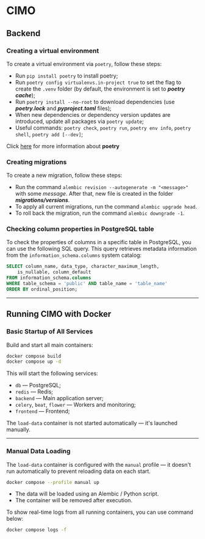 # CIMO

## Backend

### Creating a virtual environment

To create a virtual environment via `poetry`, follow these steps:

- Run `pip install poetry` to install poetry;
- Run `poetry config virtualenvs.in-project true` to set the flag to create the `.venv` folder (by default, the environment is set to **_poetry cache_**);
- Run `poetry install --no-root` to download dependencies (use **_poetry.lock_** and **_pyproject.toml_** files);
- When new dependencies or dependency version updates are introduced, update all packages via `poetry update`;
- Useful commands: `poetry check`, `poetry run`, `poetry env info`, `poetry shell`, `poetry add [--dev]`;

Click [here](https://python-poetry.org/docs/) for more information about **poetry**


### Creating migrations

To create a new migration, follow these steps:

- Run the command `alembic revision --autogenerate -m "<message>"` with some *message*. After that, new file is created in the folder **_migrations/versions_**.
- To apply all current migrations, run the command `alembic upgrade head`.
- To roll back the migration, run the command `alembic downgrade -1`.


### Checking column properties in PostgreSQL table

To check the properties of columns in a specific table in PostgreSQL, you can use the following SQL query. This query retrieves metadata information from the `information_schema.columns` system catalog:

```sql
SELECT column_name, data_type, character_maximum_length, 
    is_nullable, column_default
FROM information_schema.columns
WHERE table_schema = 'public' AND table_name = 'table_name'
ORDER BY ordinal_position;
```

---

## Running CIMO with Docker

### Basic Startup of All Services

Build and start all main containers:

```bash
docker compose build
docker compose up -d
```

This will start the following services:

* `db` — PostgreSQL;
* `redis` — Redis;
* `backend` — Main application server;
* `celery`, `beat`, `flower` — Workers and monitoring;
* `frontend` — Frontend;

The `load-data` container is not started automatically — it's launched manually.

---

### Manual Data Loading

The `load-data` container is configured with the `manual` profile — it doesn't run automatically to prevent reloading data on each start.

```bash
docker compose --profile manual up
```

* The data will be loaded using an Alembic / Python script.
* The container will be removed after execution.

To show real-time logs from all running containers, you can use command below:

```bash
docker compose logs -f
```
